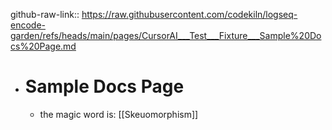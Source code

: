 github-raw-link:: https://raw.githubusercontent.com/codekiln/logseq-encode-garden/refs/heads/main/pages/CursorAI___Test___Fixture___Sample%20Docs%20Page.md

- # Sample Docs Page
	- the magic word is: [[Skeuomorphism]]